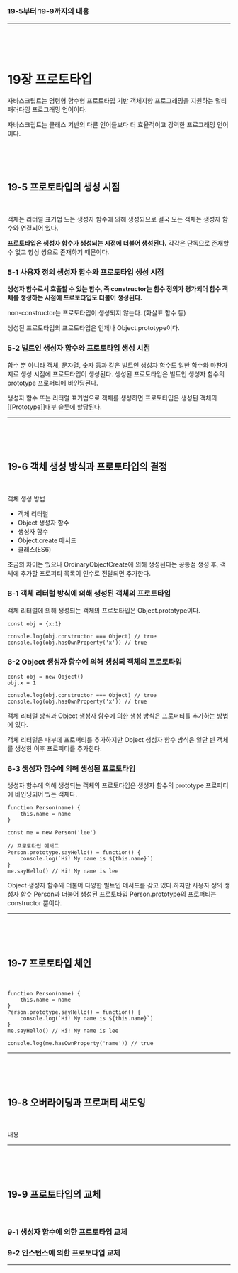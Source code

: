 ### 19-5부터 19-9까지의 내용

---

<br>
<br>
<br>

# 19장 프로토타입

자바스크립트는 명령형 함수형 프로토타입 기반 객체지향 프로그래밍을 지원하는 멀티 패러다임 프로그래밍 언어이다.

자바스크립트는 클래스 기반의 다른 언어들보다 더 효율적이고 강력한 프로그래밍 언어이다.

<br>
<br>
<br>

## 19-5 프로토타입의 생성 시점

<br>

객체는 리터럴 표기법 도는 생성자 함수에 의해 생성되므로 결국 모든 객체는 생성자 함수와 연결되어 있다.

__프로토타입은 생성자 함수가 생성되는 시점에 더불어 생성된다.__ 각각은 단독으로 존재할 수 없고 항상 쌍으로 존재하기 때문이다.

### 5-1 사용자 정의 생성자 함수와 프로토타입 생성 시점

__생성자 함수로서 호출할 수 있는 함수, 즉 constructor는 함수 정의가 평가되어 함수 객체를 생성하는 시점에 프로토타입도 더불어 생성된다.__

non-constructor는 프로토타입이 생성되지 않는다. (화살표 함수 등)

생성된 프로토타입의 프로토타입은 언제나 Object.prototype이다.

### 5-2 빌트인 생성자 함수와 프로토타입 생성 시점

함수 뿐 아니라 객체, 문자열, 숫자 등과 같은 빌트인 생성자 함수도 일반 함수와 마찬가지로 생성 시점에 프로토타입이 생성된다. 생성된 프로토타입은 빌트인 생성자 함수의 prototype 프로퍼티에 바인딩된다.

생성자 함수 또는 리터럴 표기법으로 객체를 생성하면 프로토타입은 생성된 객체의 [[Prototype]]내부 슬롯에 할당된다.

---

<br>
<br>
<br>

## 19-6 객체 생성 방식과 프로토타입의 결정

<br>

객체 생성 방법

* 객체 리터럴
* Object 생성자 함수
* 생성자 함수
* Object.create 메서드
* 클래스(ES6)

조금의 차이는 있으나 OrdinaryObjectCreate에 의해 생성된다는 공통점
생성 후, 객체에 추가할 프로퍼티 목록이 인수로 전달되면 추가한다.

### 6-1 객체 리터럴 방식에 의해 생성된 객체의 프로토타입

객체 리터럴에 의해 생성되는 객체의 프로토타입은 Object.prototype이다.
```
const obj = {x:1}

console.log(obj.constructor === Object) // true
console.log(obj.hasOwnProperty('x')) // true
```

### 6-2 Object 생성자 함수에 의해 생성되 객체의 프로토타입

```
const obj = new Object()
obj.x = 1

console.log(obj.constructor === Object) // true
console.log(obj.hasOwnProperty('x')) // true
```

객체 리터럴 방식과 Object 생성자 함수에 의한 생성 방식은 프로퍼티를 추가하는 방법에 있다.

객체 리터럴은 내부에 프로퍼티를 추가하지만 Object 생성자 함수 방식은 일단 빈 객체를 생성한 이후 프로퍼티를 추가한다.

### 6-3 생성자 함수에 의해 생성된 프로토타입

생성자 함수에 의해 생성되는 객체의 프로토타입은 생성자 함수의 prototype 프로퍼티에 바인딩되어 있는 객체다.

```
function Person(name) {
    this.name = name
}

const me = new Person('lee')

// 프로토타입 메서드
Person.prototype.sayHello() = function() {
    console.log(`Hi! My name is ${this.name}`)
}
me.sayHello() // Hi! My name is lee
```

Object 생성자 함수와 더불어 다양한 빌트인 메서드를 갖고 있다.하지만 사용자 정의 생성자 함수 Person과 더불어 생성된 프로토타입 Person.prototype의 프로퍼티는 constructor 뿐이다.

---

<br>
<br>
<br>

## 19-7 프로토타입 체인

<br>

```
function Person(name) {
    this.name = name
}
Person.prototype.sayHello() = function() {
    console.log(`Hi! My name is ${this.name}`)
}
me.sayHello() // Hi! My name is lee

console.log(me.hasOwnProperty('name')) // true
```



---

<br>
<br>
<br>

## 19-8 오버라이딩과 프로퍼티 섀도잉

<br>

내용

---

<br>
<br>
<br>

## 19-9 프로토타입의 교체

<br>

### 9-1 생성자 함수에 의한 프로토타입 교체
### 9-2 인스턴스에 의한 프로토타입 교체

---

<br>
<br>
<br>
